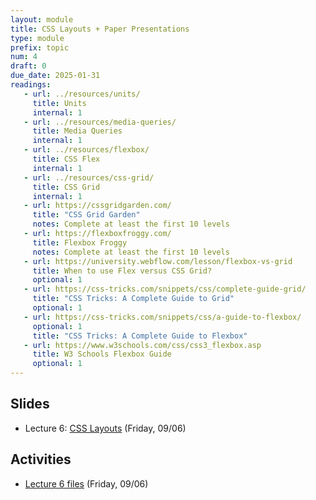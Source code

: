 ```yaml
---
layout: module
title: CSS Layouts + Paper Presentations
type: module
prefix: topic
num: 4
draft: 0
due_date: 2025-01-31
readings: 
   - url: ../resources/units/
     title: Units
     internal: 1
   - url: ../resources/media-queries/
     title: Media Queries
     internal: 1
   - url: ../resources/flexbox/
     title: CSS Flex
     internal: 1
   - url: ../resources/css-grid/
     title: CSS Grid
     internal: 1
   - url: https://cssgridgarden.com/
     title: "CSS Grid Garden"
     notes: Complete at least the first 10 levels
   - url: https://flexboxfroggy.com/
     title: Flexbox Froggy
     notes: Complete at least the first 10 levels
   - url: https://university.webflow.com/lesson/flexbox-vs-grid
     title: When to use Flex versus CSS Grid?
     optional: 1
   - url: https://css-tricks.com/snippets/css/complete-guide-grid/
     title: "CSS Tricks: A Complete Guide to Grid"
     optional: 1
   - url: https://css-tricks.com/snippets/css/a-guide-to-flexbox/
     optional: 1
     title: "CSS Tricks: A Complete Guide to Flexbox"
   - url: https://www.w3schools.com/css/css3_flexbox.asp
     title: W3 Schools Flexbox Guide
     optional: 1
---
```



## Slides
* Lecture 6: <a href="https://docs.google.com/presentation/d/1PjbqofH0W1PCIyM9TqDYib1poSJdeoia/edit?usp=sharing&ouid=113376576186080604800&rtpof=true&sd=true" target="_blank">CSS Layouts</a> (Friday, 09/06)


## Activities
* <a href="/spring2025/course-files/lectures/lecture06.zip">Lecture 6 files</a> (Friday, 09/06)
